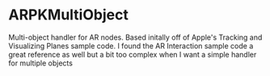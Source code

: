 # ARPKMultiObject
Multi-object handler for AR nodes. Based initally off of Apple's Tracking and Visualizing Planes sample code. I found the AR Interaction sample code a great reference as well but a bit too complex when I want a simple handler for multiple objects 
